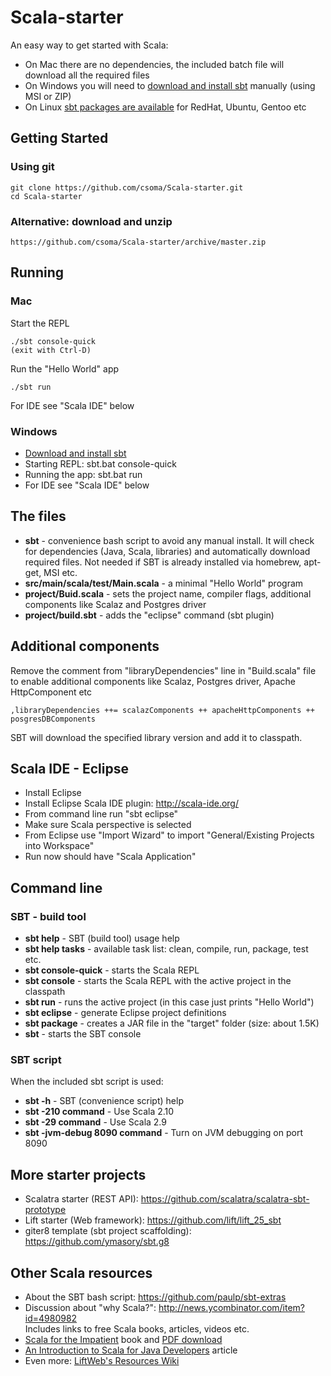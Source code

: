 Scala-starter
=============

An easy way to get started with Scala:

* On Mac there are no dependencies, the included batch file will download all the required files
* On Windows you will need to [download and install sbt](http://www.scala-sbt.org/release/docs/Getting-Started/Setup.html#manual-installation) manually (using MSI or ZIP)
* On Linux [sbt packages are available](http://www.scala-sbt.org/release/docs/Getting-Started/Setup.html#installing-sbt) for RedHat, Ubuntu, Gentoo etc

## Getting Started

### Using git

    git clone https://github.com/csoma/Scala-starter.git  
    cd Scala-starter

### Alternative: download and unzip

    https://github.com/csoma/Scala-starter/archive/master.zip

## Running

### Mac

Start the REPL

    ./sbt console-quick
    (exit with Ctrl-D)

Run the "Hello World" app

    ./sbt run

For IDE see "Scala IDE" below

### Windows

* [Download and install sbt](http://www.scala-sbt.org/release/docs/Getting-Started/Setup)
* Starting REPL: sbt.bat console-quick
* Running the app: sbt.bat run
* For IDE see "Scala IDE" below

## The files

* **sbt** - convenience bash script to avoid any manual install. It will check for dependencies (Java, Scala, libraries) and automatically download required files. Not needed if SBT is already installed via homebrew, apt-get, MSI etc.
* **src/main/scala/test/Main.scala** - a minimal "Hello World" program
* **project/Buid.scala** - sets the project name, compiler flags, additional components like Scalaz and Postgres driver
* **project/build.sbt** - adds the "eclipse" command (sbt plugin)

## Additional components

Remove the comment from "libraryDependencies" line in "Build.scala" file to enable additional components like Scalaz, Postgres driver, Apache HttpComponent etc

    ,libraryDependencies ++= scalazComponents ++ apacheHttpComponents ++ posgresDBComponents

SBT will download the specified library version and add it to classpath.

## Scala IDE - Eclipse

* Install Eclipse
* Install Eclipse Scala IDE plugin: http://scala-ide.org/
* From command line run "sbt eclipse"
* Make sure Scala perspective is selected
* From Eclipse use "Import Wizard" to import "General/Existing Projects into Workspace"
* Run now should have "Scala Application"

## Command line

### SBT - build tool

* **sbt help** - SBT (build tool) usage help
* **sbt help tasks** - available task list: clean, compile, run, package, test etc.
* **sbt console-quick** - starts the Scala REPL
* **sbt console** - starts the Scala REPL with the active project in the classpath
* **sbt run** - runs the active project (in this case just prints "Hello World")
* **sbt eclipse** - generate Eclipse project definitions
* **sbt package** - creates a JAR file in the "target" folder (size: about 1.5K)
* **sbt** - starts the SBT console

### SBT script

When the included sbt script is used:

* **sbt -h** - SBT (convenience script) help
* **sbt -210 command** - Use Scala 2.10
* **sbt -29 command** - Use Scala 2.9
* **sbt -jvm-debug 8090 command** - Turn on JVM debugging on port 8090

## More starter projects

* Scalatra starter (REST API): https://github.com/scalatra/scalatra-sbt-prototype
* Lift starter (Web framework): https://github.com/lift/lift_25_sbt
* giter8 template (sbt project scaffolding): https://github.com/ymasory/sbt.g8

## Other Scala resources

* About the SBT bash script: https://github.com/paulp/sbt-extras
* Discussion about "why Scala?": http://news.ycombinator.com/item?id=4980982 <br>Includes links to free Scala books, articles, videos etc.
* [Scala for the Impatient](http://www.amazon.com/Scala-Impatient-Cay-S-Horstmann/dp/0321774094) book and [PDF download](http://typesafe.com/resources/book/scala-for-the-impatient)
* [An Introduction to Scala for Java Developers](http://www.infoq.com/articles/scala-for-java-devs) article
* Even more: [LiftWeb's Resources Wiki](https://www.assembla.com/spaces/liftweb/wiki/Resources)
